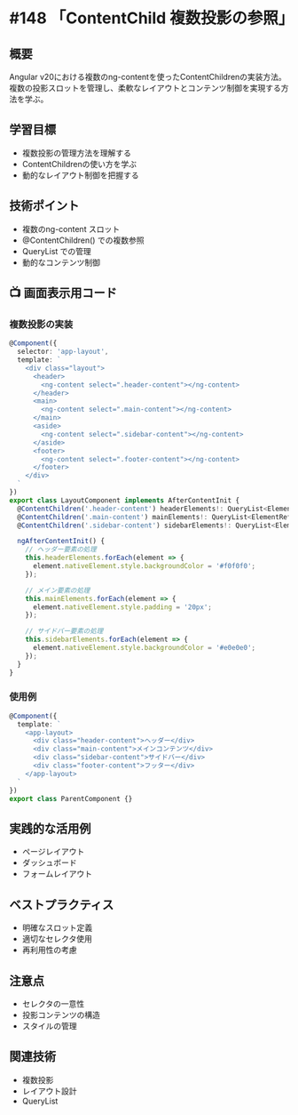 # #148 「ContentChild 複数投影の参照」

## 概要
Angular v20における複数のng-contentを使ったContentChildrenの実装方法。複数の投影スロットを管理し、柔軟なレイアウトとコンテンツ制御を実現する方法を学ぶ。

## 学習目標
- 複数投影の管理方法を理解する
- ContentChildrenの使い方を学ぶ
- 動的なレイアウト制御を把握する

## 技術ポイント
- 複数のng-content スロット
- @ContentChildren() での複数参照
- QueryList での管理
- 動的なコンテンツ制御

## 📺 画面表示用コード

### 複数投影の実装
```typescript
@Component({
  selector: 'app-layout',
  template: `
    <div class="layout">
      <header>
        <ng-content select=".header-content"></ng-content>
      </header>
      <main>
        <ng-content select=".main-content"></ng-content>
      </main>
      <aside>
        <ng-content select=".sidebar-content"></ng-content>
      </aside>
      <footer>
        <ng-content select=".footer-content"></ng-content>
      </footer>
    </div>
  `
})
export class LayoutComponent implements AfterContentInit {
  @ContentChildren('.header-content') headerElements!: QueryList<ElementRef>;
  @ContentChildren('.main-content') mainElements!: QueryList<ElementRef>;
  @ContentChildren('.sidebar-content') sidebarElements!: QueryList<ElementRef>;

  ngAfterContentInit() {
    // ヘッダー要素の処理
    this.headerElements.forEach(element => {
      element.nativeElement.style.backgroundColor = '#f0f0f0';
    });

    // メイン要素の処理
    this.mainElements.forEach(element => {
      element.nativeElement.style.padding = '20px';
    });

    // サイドバー要素の処理
    this.sidebarElements.forEach(element => {
      element.nativeElement.style.backgroundColor = '#e0e0e0';
    });
  }
}
```

### 使用例
```typescript
@Component({
  template: `
    <app-layout>
      <div class="header-content">ヘッダー</div>
      <div class="main-content">メインコンテンツ</div>
      <div class="sidebar-content">サイドバー</div>
      <div class="footer-content">フッター</div>
    </app-layout>
  `
})
export class ParentComponent {}
```

## 実践的な活用例
- ページレイアウト
- ダッシュボード
- フォームレイアウト

## ベストプラクティス
- 明確なスロット定義
- 適切なセレクタ使用
- 再利用性の考慮

## 注意点
- セレクタの一意性
- 投影コンテンツの構造
- スタイルの管理

## 関連技術
- 複数投影
- レイアウト設計
- QueryList
